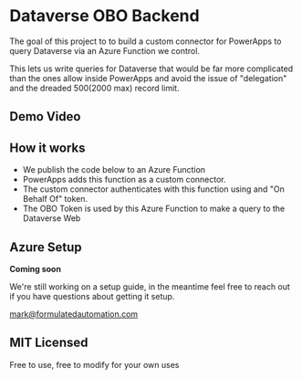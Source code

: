 # Dataverse OBO Backend

The goal of this project to to build a custom connector for PowerApps to query Dataverse via an Azure Function we control.

This lets us write queries for Dataverse that would be far more complicated than the ones allow inside PowerApps and avoid the issue of "delegation" and the dreaded 500(2000 max) record limit.

## Demo Video

## How it works

- We publish the code below to an Azure Function
- PowerApps adds this function as a custom connector.
- The custom connector authenticates with this function using and "On Behalf Of" token.
- The OBO Token is used by this Azure Function to make a query to the Dataverse Web

## Azure Setup

**Coming soon**

We're still working on a setup guide, in the meantime feel free to reach out if you have questions about getting it setup.

mark@formulatedautomation.com

## MIT Licensed

Free to use, free to modify for your own uses